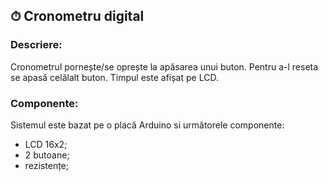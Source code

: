 ## ⏱ Cronometru digital

### Descriere:

Cronometrul pornește/se oprește la apăsarea unui buton. Pentru a-l reseta se apasă celălalt buton.
Timpul este afișat pe LCD.

### Componente:

Sistemul este bazat pe o placă Arduino si următorele componente:

- LCD 16x2;
- 2 butoane;
- rezistențe;
